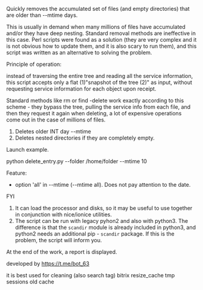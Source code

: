 Quickly removes the accumulated set of files 
(and empty directories) that are older than --mtime days.

This is usually in demand when many millions of files have accumulated 
and/or they have deep nesting. 
Standard removal methods are ineffective in this case. 
Perl scripts were found as a solution (they are very complex and 
it is not obvious how to update them, and it is also scary to run them), 
and this script was written as an alternative to solving the problem.

Principle of operation:

instead of traversing the entire tree and reading all the service information, 
this script accepts only a flat (1)"snapshot of the tree (2)" as input, 
without requesting service information for each object upon receipt.

Standard methods like rm or find -delete work exactly according 
to this scheme - they bypass the tree, pulling the service info from each file, 
and then they request it again when deleting, 
a lot of expensive operations come out in the case of millions of files.

1. Deletes older INT day --mtime
2. Deletes nested directories if they are completely empty.

Launch example. 

python delete_entry.py --folder /home/folder --mtime 10

Feature:

- option 'all' in --mtime (--mtime all). Does not pay attention to the date.

FYI
1) It can load the processor and disks, 
so it may be useful to use together in conjunction with nice/ionice utilities.
2) The script can be run with legacy pyhon2 and also with python3. 
The difference is that the `scandir` module is already included in python3, 
and python2 needs an additional pip - `scandir` package. 
If this is the problem, the script will inform you.

At the end of the work, a report is displayed.

developed by https://t.me/bot_63

it is best used for cleaning (also search tag)
bitrix resize_cache tmp sessions old cache 
